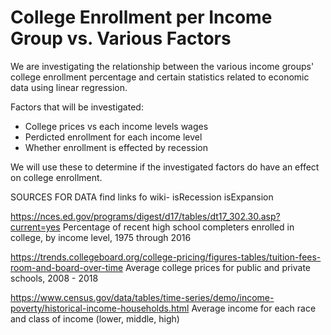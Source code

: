 # College Enrollment per Income Group vs. Various Factors

We are investigating the relationship between the various income groups' college enrollment percentage and certain statistics related to economic data using linear regression.

Factors that will be investigated:
- College prices vs each income levels wages
- Perdicted enrollment for each income level
- Whether enrollment is effected by recession 

We will use these to determine if the investigated factors do have an effect on college enrollment.

SOURCES FOR DATA
find links fo wiki- isRecession isExpansion

https://nces.ed.gov/programs/digest/d17/tables/dt17_302.30.asp?current=yes
Percentage of recent high school completers enrolled in college, by income level, 1975 through 2016

https://trends.collegeboard.org/college-pricing/figures-tables/tuition-fees-room-and-board-over-time
Average college prices for public and private schools, 2008 - 2018

https://www.census.gov/data/tables/time-series/demo/income-poverty/historical-income-households.html
Average income for each race and class of income (lower, middle, high)
